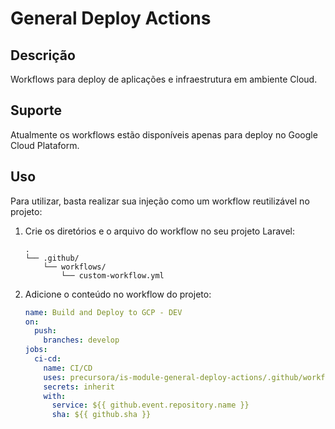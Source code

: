 # General Deploy Actions

## Descrição
Workflows para deploy de aplicações e infraestrutura em ambiente Cloud.

## Suporte
Atualmente os workflows estão disponíveis apenas para deploy no Google Cloud Plataform.

## Uso
Para utilizar, basta realizar sua injeção como um workflow reutilizável no projeto:

1. Crie os diretórios e o arquivo do workflow no seu projeto Laravel:
    ```
    .
    └── .github/
        └── workflows/
            └── custom-workflow.yml
    ```
2. Adicione o conteúdo no workflow do projeto:
    ```yaml
    name: Build and Deploy to GCP - DEV
    on:
      push:
        branches: develop
    jobs:
      ci-cd:
        name: CI/CD
        uses: precursora/is-module-general-deploy-actions/.github/workflows/gcp-laravel-app-dev.yml@v1
        secrets: inherit
        with:
          service: ${{ github.event.repository.name }}
          sha: ${{ github.sha }}
    ```
